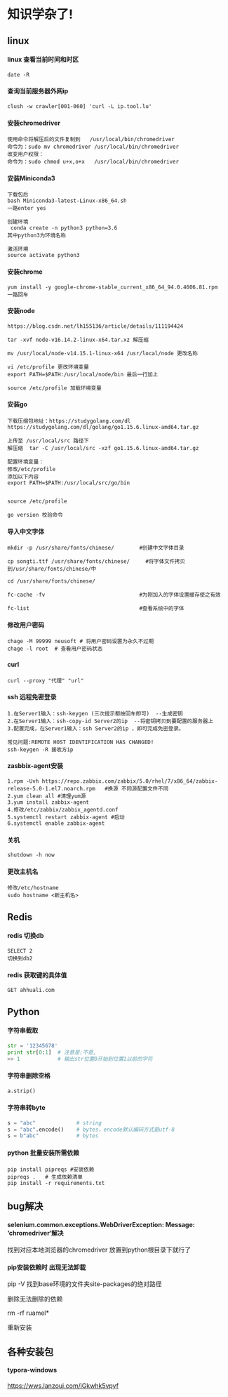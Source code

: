# 知识学杂了!

## linux

#### linux 查看当前时间和时区

```linux
date -R
```

#### 查询当前服务器外网ip

```linux
clush -w crawler[001-060] 'curl -L ip.tool.lu'
```

#### 安装chromedriver

```linux
使用命令将解压后的文件复制到   /usr/local/bin/chromedriver
命令为：sudo mv chromedriver /usr/local/bin/chromedriver
改变用户权限：
命令为：sudo chmod u+x,o+x   /usr/local/bin/chromedriver
```

#### 安装Miniconda3

```linux
下载包后
bash Miniconda3-latest-Linux-x86_64.sh
一路enter yes

创建环境
 conda create -n python3 python=3.6
其中python3为环境名称

激活环境
source activate python3
```

#### 安装chrome

```linux
yum install -y google-chrome-stable_current_x86_64_94.0.4606.81.rpm
一路回车
```

#### 安装node

```linux
https://blog.csdn.net/lh155136/article/details/111194424

tar -xvf node-v16.14.2-linux-x64.tar.xz 解压缩

mv /usr/local/node-v14.15.1-linux-x64 /usr/local/node 更改名称

vi /etc/profile 更改环境变量
export PATH=$PATH:/usr/local/node/bin 最后一行加上

source /etc/profile 加载环境变量
```

#### 安装go

```
下载压缩包地址：https://studygolang.com/dl
https://studygolang.com/dl/golang/go1.15.6.linux-amd64.tar.gz

上传至 /usr/local/src 路径下
解压缩  tar -C /usr/local/src -xzf go1.15.6.linux-amd64.tar.gz 

配置环境变量：
修改/etc/profile   
添加以下内容  
export PATH=$PATH:/usr/local/src/go/bin


source /etc/profile

go version 校验命令
```



#### 导入中文字体

```linux
mkdir -p /usr/share/fonts/chinese/        #创建中文字体目录

cp songti.ttf /usr/share/fonts/chinese/     #将字体文件拷贝
到/usr/share/fonts/chinese/中

cd /usr/share/fonts/chinese/

fc-cache -fv                              #为刚加入的字体设置缓存使之有效

fc-list                                   #查看系统中的字体
```

#### 修改用户密码

```linux
chage -M 99999 neusoft # 将用户密码设置为永久不过期
chage -l root  # 查看用户密码状态
```

#### curl

```linux
curl --proxy "代理" "url"
```

#### ssh 远程免密登录

```
1.在Server1输入：ssh-keygen (三次提示都按回车即可)  --生成密钥
2.在Server1输入：ssh-copy-id Server2的ip  --将密钥拷贝到要配置的服务器上
3.配置完成，在Server1输入：ssh Server2的ip ，即可完成免密登录。

常见问题:REMOTE HOST IDENTIFICATION HAS CHANGED!
ssh-keygen -R 接收方ip
```

#### zasbbix-agent安装

```
1.rpm -Uvh https://repo.zabbix.com/zabbix/5.0/rhel/7/x86_64/zabbix-release-5.0-1.el7.noarch.rpm   #换源 不同源配置文件不同
2.yum clean all #清理yum源
3.yum install zabbix-agent
4.修改/etc/zabbix/zabbix_agentd.conf
5.systemctl restart zabbix-agent #启动
6.systemctl enable zabbix-agent
```

#### 关机

```
shutdown -h now
```

#### 更改主机名

```
修改/etc/hostname
sudo hostname <新主机名>
```





## Redis

#### redis 切换db

```
SELECT 2 
切换到db2
```

#### redis 获取键的具体值

```
GET ahhuali.com
```





## Python

#### 字符串截取

```python
str = '12345678'
print str[0:1]  # 注意是:不是,
>> 1			# 输出str位置0开始到位置1以前的字符
```

#### 字符串删除空格

```python
a.strip()
```

#### 字符串转byte

```python
s = "abc"             # string
s = "abc".encode()    # bytes，encode默认编码方式是utf-8
s = b"abc"            # bytes
```

#### python 批量安装所需依赖 

```linux
pip install pipreqs #安装依赖
pipreqs .   # 生成依赖清单 
pip install -r requirements.txt
```





## bug解决

#### selenium.common.exceptions.WebDriverException: Message: ‘chromedriver‘解决

找到对应本地浏览器的chromedriver 放置到python根目录下就行了

#### pip安装依赖时 出现无法卸载

pip -V 找到base环境的文件夹site-packages的绝对路径

删除无法删除的依赖

rm -rf ruamel*

重新安装

## 各种安装包

#### typora-windows

https://wws.lanzouj.com/iGkwhk5vpyf